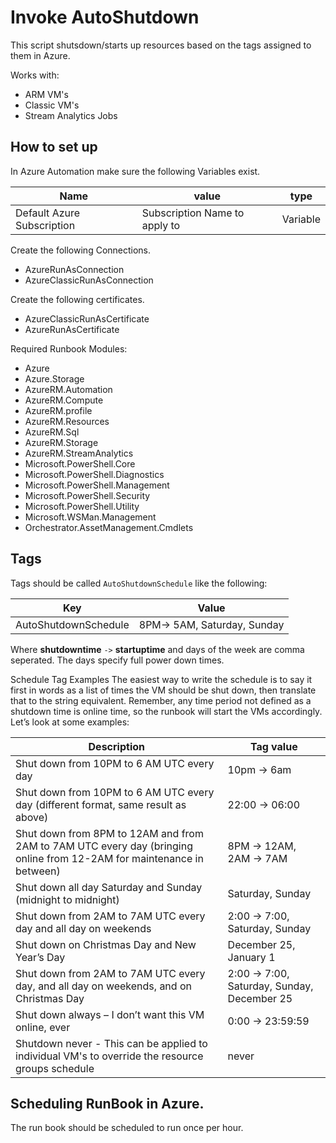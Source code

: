 # Invoke AutoShutdown

This script shutsdown/starts up resources based on the tags assigned to them in Azure.

Works with:

+ ARM VM's
+ Classic VM's
+ Stream Analytics Jobs

## How to set up

In Azure Automation make sure the following Variables exist.

|Name|value|type|
|---|---|---|
Default Azure Subscription| Subscription Name to apply to| Variable

Create the following Connections.

+ AzureRunAsConnection
+ AzureClassicRunAsConnection

Create the following certificates.

+ AzureClassicRunAsCertificate
+ AzureRunAsCertificate

Required Runbook Modules:

+ Azure
+ Azure.Storage
+ AzureRM.Automation
+ AzureRM.Compute
+ AzureRM.profile
+ AzureRM.Resources
+ AzureRM.Sql
+ AzureRM.Storage
+ AzureRM.StreamAnalytics
+ Microsoft.PowerShell.Core
+ Microsoft.PowerShell.Diagnostics
+ Microsoft.PowerShell.Management
+ Microsoft.PowerShell.Security
+ Microsoft.PowerShell.Utility
+ Microsoft.WSMan.Management
+ Orchestrator.AssetManagement.Cmdlets


## Tags

Tags should be called `AutoShutdownSchedule` like the following:

|Key|Value|
|---|----|
AutoShutdownSchedule| 8PM-> 5AM, Saturday, Sunday|

Where **shutdowntime** `->` **startuptime** and days of the week are comma seperated. The days specify full power down times.

Schedule Tag Examples
The easiest way to write the schedule is to say it first in words as a list of times the VM should be shut down, then translate that to the string equivalent. Remember, any time period not defined as a shutdown time is online time, so the runbook will start the VMs accordingly. Let’s look at some examples:

|Description |Tag value|
|---|---|
|Shut down from 10PM to 6 AM UTC every day|10pm -> 6am|
|Shut down from 10PM to 6 AM UTC every day (different format, same result as above)|22:00 -> 06:00
|Shut down from 8PM to 12AM and from 2AM to 7AM UTC every day (bringing online from 12-2AM for maintenance in between)|8PM -> 12AM, 2AM -> 7AM
|Shut down all day Saturday and Sunday (midnight to midnight)|Saturday, Sunday
|Shut down from 2AM to 7AM UTC every day and all day on weekends|2:00 -> 7:00, Saturday, Sunday
|Shut down on Christmas Day and New Year’s Day|December 25, January 1|
|Shut down from 2AM to 7AM UTC every day, and all day on weekends, and on Christmas Day|2:00 -> 7:00, Saturday, Sunday, December 25
|Shut down always – I don’t want this VM online, ever|0:00 -> 23:59:59
|Shutdown never - This can be applied to individual VM's to override the resource groups schedule| never

## Scheduling RunBook in Azure.

The run book should be scheduled to run once per hour.
